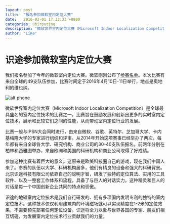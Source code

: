 ```yaml
---
layout: post
title:  "报名参加微软室内定位大赛"
date:   2016-03-01 17:33:33 +0800
categories: ubirouting
description: "微软世界室内定位大赛（Microsoft Indoor Localization Competition）是全球最具盛名的室内定位技术的比赛之一"
author: "LiKe"
---
```


识途参加微软室内定位大赛
=======

我们报名参加了今年的微软室内定位大赛。微软刚刚公布了[参赛名单](http://research.microsoft.com/en-us/events/msindoorloccompetition2016/default.aspx)。本次比赛有来自全球的49支队伍参加，比赛时间定于2016年4月10日-11日举行，地点是奥地利的维也纳。

![alt phone](http://ubirouting.com/imageUse/vienna.png)

微软世界室内定位大赛（Microsoft Indoor Localization Competition）是全球最具盛名的室内定位技术的比赛之一。比赛旨在鼓励发展和创新出更多的实时室内定位技术，展示和比较它们之间的性能，从而带动室内定位行业的发展。

比赛一般与IPSN大会同时进行，由来自微软、谷歌、英特尔、芝加哥大学、卡内基梅隆大学的专家进行组织和评审。从2014年开始这项赛事已经举办了两次，每年都有来自全球各大学、研究机构、商业公司的30-40支队伍报名。前两年分别在柏林和西雅图举办，来自欧洲和美国的科研机构和商业公司取得了好成绩。

参加这种比赛有着巨大的意义。这原来是欧美科技圈自己的游戏，现在我们中国人来了。参赛的队伍以大学、科研机构居多，他们有精良的设备和强大的科研背景。北京识途科技有限公司依靠自己的聪明才智，研发了独特的定位算法、实用的工具软件、以及一整套工作体系和流程，具备了与巨人的对话实力。这种精灵和巨人的对话是每一个中国创新企业共同的特点和骄傲。

识途的地磁室内定位技术是我们自行研发的、拥有多项国内发明专利的独特的室内定位技术。这种技术仅仅利用建筑内的环境磁场就可以实现精度在1-2米的定位效果，不需要预先部署任何定位设备。识途将全力以赴与世界各国的专家、朋友们相互切磋，为发展室内定位技术行业贡献我们的力量。
